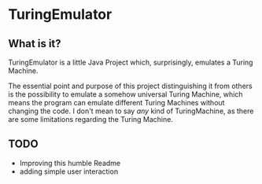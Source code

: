 # TuringEmulator
## What is it?
TuringEmulator is a little Java Project which, surprisingly, emulates a Turing Machine.

The essential point and purpose of this project distinguishing it from others is the possibility to emulate
a somehow universal Turing Machine, which means the program can emulate different Turing Machines
without changing the code. I don't mean to say _any_ kind of TuringMachine, as there are some limitations regarding the
Turing Machine.

## TODO
* Improving this humble Readme
* adding simple user interaction 
